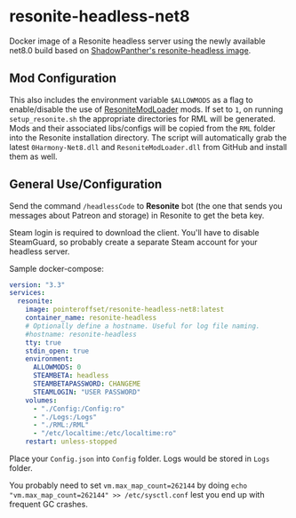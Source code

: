 # resonite-headless-net8
Docker image of a Resonite headless server using the newly available net8.0 build based on [ShadowPanther's resonite-headless image](https://github.com/shadowpanther/resonite-headless).

## Mod Configuration
This also includes the environment variable `$ALLOWMODS` as a flag to enable/disable the use of [ResoniteModLoader](https://github.com/resonite-modding-group/ResoniteModLoader) mods. If set to `1`, on running `setup_resonite.sh` the appropriate directories for RML will be generated. Mods and their associated libs/configs will be copied from the `RML` folder into the Resonite installation directory. The script will automatically grab the latest `0Harmony-Net8.dll` and `ResoniteModLoader.dll`  from GitHub and install them as well.

## General Use/Configuration
Send the command `/headlessCode` to **Resonite** bot (the one that sends you messages about Patreon and storage) in Resonite to get the beta key.

Steam login is required to download the client. You'll have to disable SteamGuard, so probably create a separate Steam account for your headless server.

Sample docker-compose:
```yaml
version: "3.3"
services:
  resonite:
    image: pointeroffset/resonite-headless-net8:latest
    container_name: resonite-headless
    # Optionally define a hostname. Useful for log file naming.
    #hostname: resonite-headless 
    tty: true
    stdin_open: true
    environment:
      ALLOWMODS: 0
      STEAMBETA: headless
      STEAMBETAPASSWORD: CHANGEME
      STEAMLOGIN: "USER PASSWORD"
    volumes:
      - "./Config:/Config:ro"
      - "./Logs:/Logs"
      - "./RML:/RML"
      - "/etc/localtime:/etc/localtime:ro"
    restart: unless-stopped
```

Place your `Config.json` into `Config` folder. Logs would be stored in `Logs` folder.

You probably need to set `vm.max_map_count=262144` by doing `echo "vm.max_map_count=262144" >> /etc/sysctl.conf` lest you end up with frequent GC crashes.
